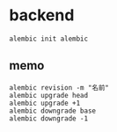 # backend

```
alembic init alembic
```


## memo

```
alembic revision -m "名前"
alembic upgrade head
alembic upgrade +1
alembic downgrade base
alembic downgrade -1
```
